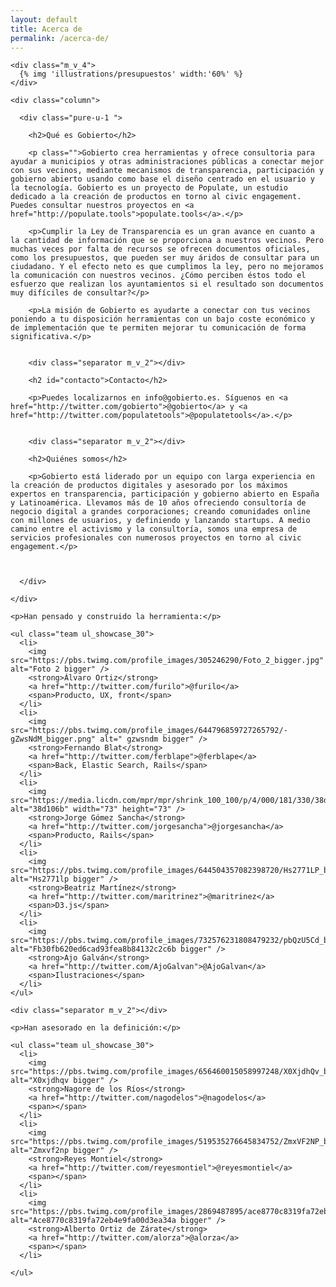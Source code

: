 ```yaml
---
layout: default
title: Acerca de
permalink: /acerca-de/
---
```


<div class="column_c">

  <div class="pure-g">

    <div class="m_v_4">
      {% img 'illustrations/presupuestos' width:'60%' %}
    </div>

    <div class="column">

      <div class="pure-u-1 ">

        <h2>Qué es Gobierto</h2>

        <p class="">Gobierto crea herramientas y ofrece consultoria para ayudar a municipios y otras administraciones públicas a conectar mejor con sus vecinos, mediante mecanismos de transparencia, participación y gobierno abierto usando como base el diseño centrado en el usuario y la tecnología. Gobierto es un proyecto de Populate, un estudio dedicado a la creación de productos en torno al civic engagement. Puedes consultar nuestros proyectos en <a href="http://populate.tools">populate.tools</a>.</p>

        <p>Cumplir la Ley de Transparencia es un gran avance en cuanto a la cantidad de información que se proporciona a nuestros vecinos. Pero muchas veces por falta de recursos se ofrecen documentos oficiales, como los presupuestos, que pueden ser muy áridos de consultar para un ciudadano. Y el efecto neto es que cumplimos la ley, pero no mejoramos la comunicación con nuestros vecinos. ¿Cómo perciben éstos todo el esfuerzo que realizan los ayuntamientos si el resultado son documentos muy difíciles de consultar?</p>

        <p>La misión de Gobierto es ayudarte a conectar con tus vecinos poniendo a tu disposición herramientas con un bajo coste económico y de implementación que te permiten mejorar tu comunicación de forma significativa.</p>


        <div class="separator m_v_2"></div>

        <h2 id="contacto">Contacto</h2>

        <p>Puedes localizarnos en info@gobierto.es. Síguenos en <a href="http://twitter.com/gobierto">@gobierto</a> y <a href="http://twitter.com/populatetools">@populatetools</a>.</p>


        <div class="separator m_v_2"></div>

        <h2>Quiénes somos</h2>

        <p>Gobierto está liderado por un equipo con larga experiencia en la creación de productos digitales y asesorado por los máximos expertos en transparencia, participación y gobierno abierto en España y Latinoamérica. Llevamos más de 10 años ofreciendo consultoría de negocio digital a grandes corporaciones; creando comunidades online con millones de usuarios, y definiendo y lanzando startups. A medio camino entre el activismo y la consultoría, somos una empresa de servicios profesionales con numerosos proyectos en torno al civic engagement.</p>

        

      </div>

    </div>

  </div>

  <div class="center">

    <p>Han pensado y construido la herramienta:</p>

    <ul class="team ul_showcase_30">
      <li>
        <img src="https://pbs.twimg.com/profile_images/305246290/Foto_2_bigger.jpg" alt="Foto 2 bigger" />
        <strong>Álvaro Ortiz</strong>
        <a href="http://twitter.com/furilo">@furilo</a>
        <span>Producto, UX, front</span>
      </li>
      <li>
        <img src="https://pbs.twimg.com/profile_images/644796859727265792/-gZwsNdM_bigger.png" alt=" gzwsndm bigger" />
        <strong>Fernando Blat</strong>
        <a href="http://twitter.com/ferblape">@ferblape</a>
        <span>Back, Elastic Search, Rails</span>
      </li>
      <li>
        <img src="https://media.licdn.com/mpr/mpr/shrink_100_100/p/4/000/181/330/38d106b.jpg" alt="38d106b" width="73" height="73" />
        <strong>Jorge Gómez Sancha</strong>
        <a href="http://twitter.com/jorgesancha">@jorgesancha</a>
        <span>Producto, Rails</span>
      </li>
      <li>
        <img src="https://pbs.twimg.com/profile_images/644504357082398720/Hs2771LP_bigger.jpg" alt="Hs2771lp bigger" />
        <strong>Beatriz Martínez</strong>
        <a href="http://twitter.com/maritrinez">@maritrinez</a>
        <span>D3.js</span>
      </li>
      <li>
        <img src="https://pbs.twimg.com/profile_images/732576231808479232/pbQzU5Cd_bigger.jpg" alt="Fb30fb620ed6cad93fea8b84132c2c6b bigger" />
        <strong>Ajo Galván</strong>
        <a href="http://twitter.com/AjoGalvan">@AjoGalvan</a>
        <span>Ilustraciones</span>
      </li>
    </ul>

    <div class="separator m_v_2"></div>

    <p>Han asesorado en la definición:</p>

    <ul class="team ul_showcase_30">
      <li>
        <img src="https://pbs.twimg.com/profile_images/656460015058997248/X0XjdhQv_bigger.jpg" alt="X0xjdhqv bigger" />
        <strong>Nagore de los Ríos</strong>
        <a href="http://twitter.com/nagodelos">@nagodelos</a>
        <span></span>
      </li>
      <li>
        <img src="https://pbs.twimg.com/profile_images/519535276645834752/ZmxVF2NP_bigger.jpeg" alt="Zmxvf2np bigger" />
        <strong>Reyes Montiel</strong>
        <a href="http://twitter.com/reyesmontiel">@reyesmontiel</a>
        <span></span>
      </li>
      <li>
        <img src="https://pbs.twimg.com/profile_images/2869487895/ace8770c8319fa72eb4e9fa00d3ea34a_bigger.jpeg" alt="Ace8770c8319fa72eb4e9fa00d3ea34a bigger" />
        <strong>Alberto Ortiz de Zárate</strong>
        <a href="http://twitter.com/alorza">@alorza</a>
        <span></span>
      </li>

    </ul>

  </div>

</div>



